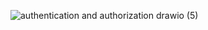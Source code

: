 ![authentication and authorization drawio (5)](https://user-images.githubusercontent.com/67227922/188841786-7b793692-cc49-45b1-a9e2-12e406fac3b5.png)
